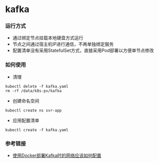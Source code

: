 # kafka

### 运行方式
- 通过绑定节点挂载本地硬盘方式运行
- 节点之间通过宿主机IP进行通信，不再单独绑定服务
- 配置清单没有采用StatefulSet方式，直接采用Pod部署以方便单节点修改

### 如何使用
- 清理
```
kubectl delete -f kafka.yaml
rm -rf /data/k8s-pv/kafka
```
- 创建命名空间
```
kubectl create ns svr-app
```
- 应用配置清单
```
kubectl create -f kafka.yaml
```

### 参考链接
- [使用Docker部署Kafka时的网络应该如何配置](https://xinze.fun/2019/11/11/%E4%BD%BF%E7%94%A8Docker%E9%83%A8%E7%BD%B2Kafka%E6%97%B6%E7%9A%84%E7%BD%91%E7%BB%9C%E5%BA%94%E8%AF%A5%E5%A6%82%E4%BD%95%E9%85%8D%E7%BD%AE/)
